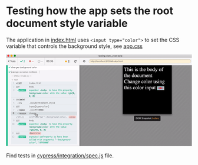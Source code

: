 # Testing how the app sets the root document style variable

The application in [index.html](index.html) uses `<input type="color">` to set the CSS variable that controls the background style, see [app.css](app.css)

![triggered color change](images/red.gif)

Find tests in [cypress/integration/spec.js](cypress/integration/spec.js) file.
